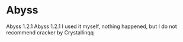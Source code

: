 # Abyss
Abyss 1.2.1
Abyss 1.2.1 I used it myself, nothing happened, but I do not recommend
cracker by Crystallinqq
